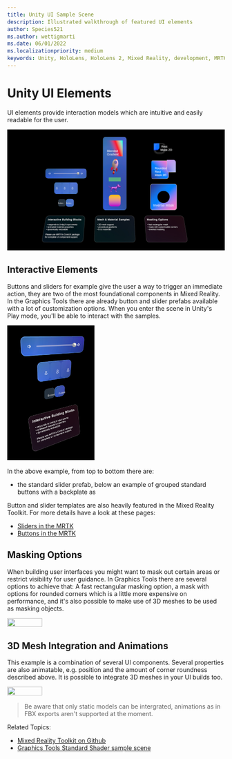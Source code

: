 ```yaml
---
title: Unity UI Sample Scene
description: Illustrated walkthrough of featured UI elements
author: Species521
ms.author: wettigmarti
ms.date: 06/01/2022
ms.localizationpriority: medium
keywords: Unity, HoloLens, HoloLens 2, Mixed Reality, development, MRTK, Graphics Tools, MRGT, MR Graphics Tools, Standard Shader, Animation
---
```


# Unity UI Elements

UI elements provide interaction models which are intuitive and easily readable for the user.


![Standard Shader hover lights](images/SampleScenes/UnityUI_01.jpg)

## Interactive Elements

Buttons and sliders for example give the user a way to trigger an immediate action, they are two of the most foundational components in Mixed Reality.
In the Graphics Tools there are already button and slider prefabs available with a lot of customization options.
When you enter the scene in Unity's Play mode, you'll be able to interact with the samples.


<img src="images/SampleScenes/UnityUI_interactive_01.jpg" width="40%" height="40%">

In the above example, from top to bottom there are:
* the standard slider prefab, below an example of grouped standard buttons with a backplate as  

Button and slider templates are also heavily featured in the Mixed Reality Toolkit. For more details have a look at these pages:

* [Sliders in the MRTK](https://docs.microsoft.com/en-us/windows/mixed-reality/mrtk-unity/mrtk2/features/ux-building-blocks/sliders?view=mrtkunity-2022-05)
* [Buttons in the MRTK](https://docs.microsoft.com/en-us/windows/mixed-reality/mrtk-unity/mrtk2/features/ux-building-blocks/button?view=mrtkunity-2022-05)

## Masking Options

When building user interfaces you might want to mask out certain areas or restrict visibility for user guidance.
In Graphics Tools there are several options to achieve that: A fast rectangular masking option, a mask with options for rounded corners which is a little more expensive on performance, and it's also possible to make use of 3D meshes to be used as masking objects.


<img src="images/SampleScenes/UnityUImasking_sample_01.gif" width="40%" height="40%">


## 3D Mesh Integration and Animations

This example is a combination of several UI components. Several properties are also animatable, e.g. position and the amount of corner roundness described above. 
It is possible to integrate 3D meshes in your UI builds too.

<img src="images/SampleScenes/UnityUIinteractive_sample_01.gif" width="40%" height="40%">

> Be aware that only static models can be intergrated, animations as in FBX exports aren't supported at the moment.

Related Topics:

* [Mixed Reality Toolkit on Github](https://github.com/microsoft/MixedRealityToolkit-Unity)
* [Graphics Tools Standard Shader sample scene](standard-shader.md)
